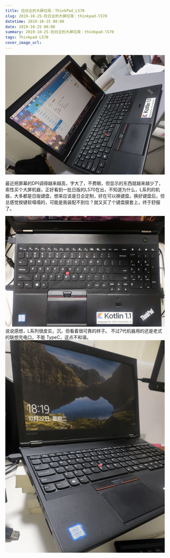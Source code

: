```yaml
---
title: 捡日企的大屏垃圾：ThinkPad_L570
slug: 2019-10-25-捡日企的大屏垃圾：thinkpad-l570
datetime: 2019-10-25 00:00
date: 2019-10-25 00:00
summary: 2019-10-25-捡日企的大屏垃圾：thinkpad-l570
tags: Thinkpad L570
cover_image_url: 
---
```

![74232-a62mjw0b5ph.png](../assets/2020/10/3801423839.png)
<!--more-->最近把屏幕的DPI调得越来越高，字大了，不费眼，但显示的东西就越来越少了，索性买个大屏机器，正好看到一批日版的L570在出，不知道为什么，L系列的机器，大多都是日版键盘，想来应该是日企定制，好在可以换键盘。换好键盘后，但总感觉按键软塌塌的，可能是我装配不到位？就又买了个键盘膜套上，终于舒服了。
![53997-7hvl1tqhuef.png](../assets/2020/10/3978821248.png)说说感想，L系列很皮实，沉，但看着很可靠的样子。
不过7代机器用的还是老式的联想充电口，不能 TypeC，这点不和谐。
![55786-d38kboi9nbs.png](../assets/2020/10/3596186241.png)